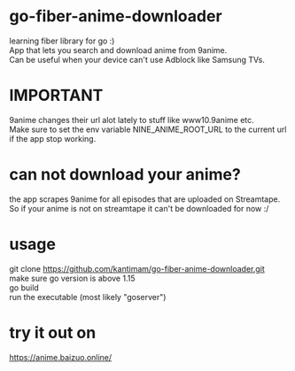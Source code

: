 # go-fiber-anime-downloader
learning fiber library for go :)  
App that lets you search and download anime from 9anime.  
Can be useful when your device can't use Adblock like Samsung TVs.  

# IMPORTANT
9anime changes their url alot lately to stuff like www10.9anime etc.  
Make sure to set the env variable NINE_ANIME_ROOT_URL to the current url if the app stop working.

# can not download your anime?
the app scrapes 9anime for all episodes that are uploaded on Streamtape.  
So if your anime is not on streamtape it can't be downloaded for now :/  

# usage 
git clone https://github.com/kantimam/go-fiber-anime-downloader.git  
make sure go version is above 1.15  
go build  
run the executable (most likely "goserver")

# try it out on
https://anime.baizuo.online/
